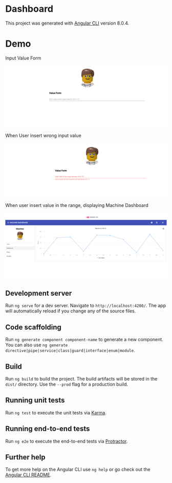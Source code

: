 # Dashboard

This project was generated with [Angular CLI](https://github.com/angular/angular-cli) version 8.0.4.

# Demo 
Input Value Form

![image](https://github.com/subhashbabu513/machine-dashboard/blob/master/frigel-machine-dashboard/src/environments/f1.png)

When User insert wrong input value

![image](https://github.com/subhashbabu513/machine-dashboard/blob/master/frigel-machine-dashboard/src/environments/form.png)

When user insert value in the range, displaying Machine Dashboard

![image](https://github.com/subhashbabu513/machine-dashboard/blob/master/frigel-machine-dashboard/src/dashboard-image.png)


## Development server

Run `ng serve` for a dev server. Navigate to `http://localhost:4200/`. The app will automatically reload if you change any of the source files.

## Code scaffolding

Run `ng generate component component-name` to generate a new component. You can also use `ng generate directive|pipe|service|class|guard|interface|enum|module`.

## Build

Run `ng build` to build the project. The build artifacts will be stored in the `dist/` directory. Use the `--prod` flag for a production build.

## Running unit tests

Run `ng test` to execute the unit tests via [Karma](https://karma-runner.github.io).

## Running end-to-end tests

Run `ng e2e` to execute the end-to-end tests via [Protractor](http://www.protractortest.org/).

## Further help

To get more help on the Angular CLI use `ng help` or go check out the [Angular CLI README](https://github.com/angular/angular-cli/blob/master/README.md).
